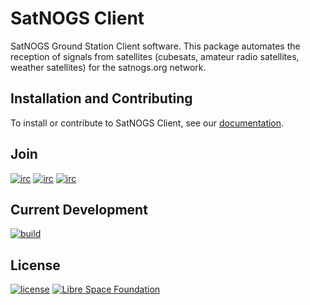 # SatNOGS Client

SatNOGS Ground Station Client software.
This package automates the reception of signals from satellites (cubesats, amateur radio satellites, weather satellites) for the satnogs.org network.


## Installation and Contributing

To install or contribute to SatNOGS Client, see our [documentation](https://docs.satnogs.org/projects/satnogs-client).


## Join

[![irc](https://img.shields.io/badge/Matrix-%23satnogs:matrix.org-blue.svg)](https://app.element.io/#/room/#satnogs:matrix.org)
[![irc](https://img.shields.io/badge/IRC-%23satnogs%20on%20freenode-blue.svg)](https://web.libera.chat/?channels=satnogs)
[![irc](https://img.shields.io/badge/forum-discourse-blue.svg)](https://community.libre.space/c/satnogs)


## Current Development

[![build](https://gitlab.com/librespacefoundation/satnogs/satnogs-client/badges/master/build.svg)](https://gitlab.com/librespacefoundation/satnogs/satnogs-client/commits/master)


## License

[![license](https://img.shields.io/badge/license-AGPL%203.0-6672D8.svg)](LICENSE)
[![Libre Space Foundation](https://img.shields.io/badge/%C2%A9%202014--2020-Libre%20Space%20Foundation-6672D8.svg)](https://librespacefoundation.org/)

